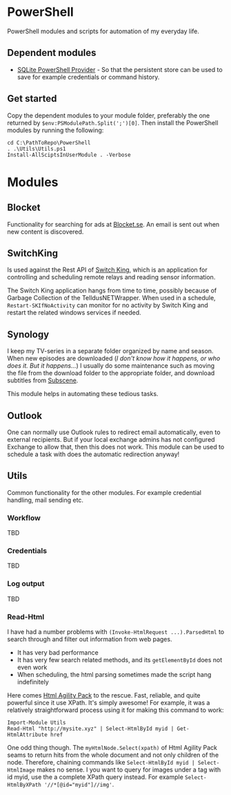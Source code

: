 # PowerShell
PowerShell modules and scripts for automation of my everyday life.

## Dependent modules
* [SQLite PowerShell Provider](https://psqlite.codeplex.com/) - So that the persistent store can be used to save for example credentials or command history.

## Get started
Copy the dependent modules to your module folder, preferably the one returned by ```$env:PSModulePath.Split(';')[0]```. Then install the PowerShell modules by running the following:
```
cd C:\PathToRepo\PowerShell
. .\Utils\Utils.ps1
Install-AllSciptsInUserModule . -Verbose
```

# Modules

## Blocket
Functionality for searching for ads at [Blocket.se](http://www.blocket.se/). An email is sent out when new content is discovered.

## SwitchKing
Is used against the Rest API of [Switch King](http://www.switchking.se), which is an application for controlling and scheduling remote relays and reading sensor information.

The Switch King application hangs from time to time, possibly because of Garbage Collection of the TelldusNETWrapper. When used in a schedule, `Restart-SKIfNoActivity` can monitor for no activity by Switch King and restart the related windows services if needed.

## Synology
I keep my TV-series in a separate folder organized by name and season. When new episodes are downloaded (*I don't know how it happens, or who does it. But it happens...*) I usually do some maintenance such as moving the file from the download folder to the appropriate folder, and download subtitles from [Subscene](subscene.com).

This module helps in automating these tedious tasks.

## Outlook
One can normally use Outlook rules to redirect email automatically, even to external recipients. But if your local exchange admins has not configured Exchange to allow that, then this does not work. This module can be used to schedule a task with does the automatic redirection anyway!

## Utils
Common functionality for the other modules. For example credential handling, mail sending etc.

### Workflow

TBD

### Credentials

TBD

### Log output

TBD

### Read-Html

I have had a number problems with `(Invoke-HtmlRequest ...).ParsedHtml` to search through and filter out information from web pages.

* It has very bad performance
* It has very few search related methods, and its `getElementById` does not even work
* When scheduling, the html parsing sometimes made the script hang indefinitely

Here comes [Html Agility Pack](https://htmlagilitypack.codeplex.com/) to the rescue. Fast, reliable, and quite powerful since it use XPath. It's simply awesome! For example, it was a relatively straightforward process using it for making this command to work:
```
Import-Module Utils
Read-Html "http://mysite.xyz" | Select-HtmlById myid | Get-HtmlAttribute href
```
One odd thing though. The `myHtmlNode.Select(xpath)` of Html Agility Pack seams to return hits from the whole document and not only children of the node. Therefore, chaining commands like `Select-HtmlById myid | Select-HtmlImage` makes no sense. I you want to query for images under a tag with id myid, use the a complete XPath query instead. For example `Select-HtmlByXPath '//*[@id="myid"]//img'`.
